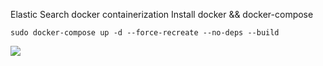 Elastic Search docker containerization
Install docker && docker-compose 


    sudo docker-compose up -d --force-recreate --no-deps --build
![](https://paper-attachments.dropbox.com/s_51589509A16089DC50FF2FE3EECE0D4566A264501FCE4711D66AE3BD1EB6AD0D_1620303661232_image.png)

